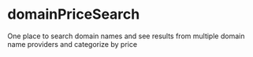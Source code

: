 # domainPriceSearch

One place to search domain names and see results from multiple domain name providers and categorize by price
